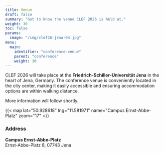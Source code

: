 ```yaml
---
title: Venue
draft: false
summary: "Get to know the venue CLEF 2026 is held at."
weight: 30
toc: false
params:
  image: "/img/clef26-jena-04.jpg"
menu:
  main:
    identifier: "conference-venue"
    parent: "conference"
    weight: 30
---
```


CLEF 2026 will take place at the **Friedrich-Schiller-Universität Jena** in the heart of Jena, Germany. The conference venue is conveniently located in the city center, making it easily accessible and ensuring accommodation options are within walking distance.

More information will follow shortly.

{{< map lat="50.928618" lng="11.581971" name="Campus Ernst-Abbe-Platz" zoom="17" >}}

### Address

**Campus Ernst-Abbe-Platz**  
Ernst-Abbe-Platz 8, 07743 Jena

